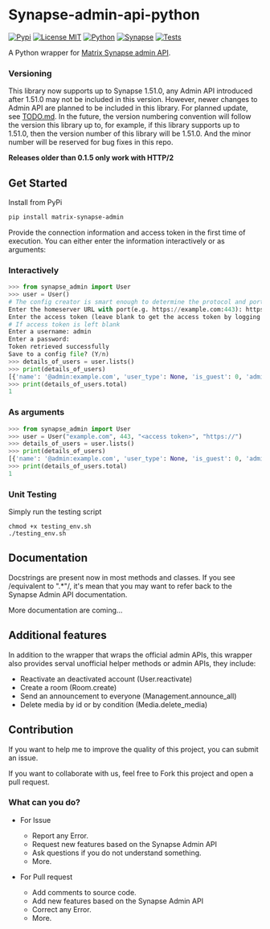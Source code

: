 # Synapse-admin-api-python
[![Pypi](https://img.shields.io/pypi/v/matrix-synapse-admin?label=Pypi)](https://pypi.org/project/matrix-synapse-admin/)
[![License MIT](https://img.shields.io/pypi/l/matrix-synapse-admin)](https://github.com/KnugiHK/synapse-admin-api-python/blob/main/LICENSE)
[![Python](https://img.shields.io/pypi/pyversions/matrix-synapse-admin)](https://pypi.org/project/matrix-synapse-admin/)
[![Synapse](https://img.shields.io/endpoint?url=https%3A%2F%2Fraw.githubusercontent.com%2FKnugiHK%2Fsynapse-admin-api-python%2Fmain%2Fsupported_synapse.json)](https://github.com/KnugiHK/synapse-admin-api-python/blob/main/TODO.md)
[![Tests](https://github.com/KnugiHK/synapse-admin-api-python/actions/workflows/tests.yml/badge.svg)](https://github.com/KnugiHK/synapse-admin-api-python/actions/workflows/tests.yml)

A Python wrapper for [Matrix Synapse admin API](https://github.com/matrix-org/synapse).

### Versioning
This library now supports up to Synapse 1.51.0, any Admin API introduced after 1.51.0 may not be included in this version. However, newer changes to Admin API are planned to be included in this library. For planned update, see [TODO.md](TODO.md). In the future, the version numbering convention will follow the version this library up to, for example, if this library supports up to 1.51.0, then the version number of this library will be 1.51.0. And the minor number will be reserved for bug fixes in this repo.

**Releases older than 0.1.5 only work with HTTP/2**

## Get Started
Install from PyPi
```sh
pip install matrix-synapse-admin
```
Provide the connection information and access token in the first time of execution. You can either enter the information interactively or as arguments:  
### Interactively
```python
>>> from synapse_admin import User
>>> user = User()
# The config creator is smart enough to determine the protocol and port by providing either one.
Enter the homeserver URL with port(e.g. https://example.com:443): https://example.com # Only need to be entered in the first time
Enter the access token (leave blank to get the access token by logging in): <access token or leave blank> # Only need to be entered in the first time
# If access token is left blank
Enter a username: admin
Enter a password:
Token retrieved successfully
Save to a config file? (Y/n)
>>> details_of_users = user.lists()
>>> print(details_of_users)
[{'name': '@admin:example.com', 'user_type': None, 'is_guest': 0, 'admin': 1, 'deactivated': 0, 'shadow_banned': False, 'displayname': 'Admin', 'avatar_url': 'mxc://example.com/ABCDEFG'}]
>>> print(details_of_users.total)
1
```
### As arguments
```python
>>> from synapse_admin import User
>>> user = User("example.com", 443, "<access token>", "https://")
>>> details_of_users = user.lists()
>>> print(details_of_users)
[{'name': '@admin:example.com', 'user_type': None, 'is_guest': 0, 'admin': 1, 'deactivated': 0, 'shadow_banned': False, 'displayname': 'Admin', 'avatar_url': 'mxc://example.com/ABCDEFG'}]
>>> print(details_of_users.total)
1
```
### Unit Testing
Simply run the testing script
```shell
chmod +x testing_env.sh
./testing_env.sh
```
## Documentation
Docstrings are present now in most methods and classes. If you see /equivalent to ".*"/, it's mean that you may want to refer back to the Synapse Admin API documentation.

More documentation are coming...

## Additional features
In addition to the wrapper that wraps the official admin APIs, this wrapper also provides serval unofficial helper methods or admin APIs, they include:
* Reactivate an deactivated account (User.reactivate)
* Create a room (Room.create)
* Send an announcement to everyone (Management.announce_all)
* Delete media by id or by condition (Media.delete_media)

## Contribution
If you want to help me to improve the quality of this project, you can submit an issue.

If you want to collaborate with us, feel free to Fork this project and open a pull request.
### What can you do?
* For Issue
  * Report any Error.
  * Request new features based on the Synapse Admin API
  * Ask questions if you do not understand something.
  * More.

* For Pull request
  * Add comments to source code.
  * Add new features based on the Synapse Admin API
  * Correct any Error.
  * More.
